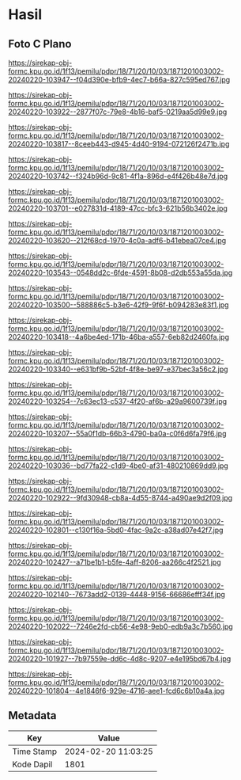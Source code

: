 # Hasil

## Foto C Plano

https://sirekap-obj-formc.kpu.go.id/1f13/pemilu/pdpr/18/71/20/10/03/1871201003002-20240220-103947--f04d390e-bfb9-4ec7-b66a-827c595ed767.jpg

https://sirekap-obj-formc.kpu.go.id/1f13/pemilu/pdpr/18/71/20/10/03/1871201003002-20240220-103922--2877f07c-79e8-4b16-baf5-0219aa5d99e9.jpg

https://sirekap-obj-formc.kpu.go.id/1f13/pemilu/pdpr/18/71/20/10/03/1871201003002-20240220-103817--8ceeb443-d945-4d40-9194-072126f2471b.jpg

https://sirekap-obj-formc.kpu.go.id/1f13/pemilu/pdpr/18/71/20/10/03/1871201003002-20240220-103742--f324b96d-9c81-4f1a-896d-e4f426b48e7d.jpg

https://sirekap-obj-formc.kpu.go.id/1f13/pemilu/pdpr/18/71/20/10/03/1871201003002-20240220-103701--e027831d-4189-47cc-bfc3-621b56b3402e.jpg

https://sirekap-obj-formc.kpu.go.id/1f13/pemilu/pdpr/18/71/20/10/03/1871201003002-20240220-103620--212f68cd-1970-4c0a-adf6-b41ebea07ce4.jpg

https://sirekap-obj-formc.kpu.go.id/1f13/pemilu/pdpr/18/71/20/10/03/1871201003002-20240220-103543--0548dd2c-6fde-4591-8b08-d2db553a55da.jpg

https://sirekap-obj-formc.kpu.go.id/1f13/pemilu/pdpr/18/71/20/10/03/1871201003002-20240220-103500--588886c5-b3e6-42f9-9f6f-b094283e83f1.jpg

https://sirekap-obj-formc.kpu.go.id/1f13/pemilu/pdpr/18/71/20/10/03/1871201003002-20240220-103418--4a6be4ed-171b-46ba-a557-6eb82d2460fa.jpg

https://sirekap-obj-formc.kpu.go.id/1f13/pemilu/pdpr/18/71/20/10/03/1871201003002-20240220-103340--e631bf9b-52bf-4f8e-be97-e37bec3a56c2.jpg

https://sirekap-obj-formc.kpu.go.id/1f13/pemilu/pdpr/18/71/20/10/03/1871201003002-20240220-103254--7c63ec13-c537-4f20-af6b-a29a9600739f.jpg

https://sirekap-obj-formc.kpu.go.id/1f13/pemilu/pdpr/18/71/20/10/03/1871201003002-20240220-103207--55a0f1db-66b3-4790-ba0a-c0f6d6fa79f6.jpg

https://sirekap-obj-formc.kpu.go.id/1f13/pemilu/pdpr/18/71/20/10/03/1871201003002-20240220-103036--bd77fa22-c1d9-4be0-af31-480210869dd9.jpg

https://sirekap-obj-formc.kpu.go.id/1f13/pemilu/pdpr/18/71/20/10/03/1871201003002-20240220-102922--9fd30948-cb8a-4d55-8744-a490ae9d2f09.jpg

https://sirekap-obj-formc.kpu.go.id/1f13/pemilu/pdpr/18/71/20/10/03/1871201003002-20240220-102801--c130f16a-5bd0-4fac-9a2c-a38ad07e42f7.jpg

https://sirekap-obj-formc.kpu.go.id/1f13/pemilu/pdpr/18/71/20/10/03/1871201003002-20240220-102427--a71be1b1-b5fe-4aff-8206-aa266c4f2521.jpg

https://sirekap-obj-formc.kpu.go.id/1f13/pemilu/pdpr/18/71/20/10/03/1871201003002-20240220-102140--7673add2-0139-4448-9156-66686efff34f.jpg

https://sirekap-obj-formc.kpu.go.id/1f13/pemilu/pdpr/18/71/20/10/03/1871201003002-20240220-102022--7246e2fd-cb56-4e98-9eb0-edb9a3c7b560.jpg

https://sirekap-obj-formc.kpu.go.id/1f13/pemilu/pdpr/18/71/20/10/03/1871201003002-20240220-101927--7b97559e-dd6c-4d8c-9207-e4e195bd67b4.jpg

https://sirekap-obj-formc.kpu.go.id/1f13/pemilu/pdpr/18/71/20/10/03/1871201003002-20240220-101804--4e1846f6-929e-4716-aee1-fcd6c6b10a4a.jpg


## Metadata

| Key        | Value               |
| ---------- | ------------------- |
| Time Stamp | 2024-02-20 11:03:25 |
| Kode Dapil | 1801                |



